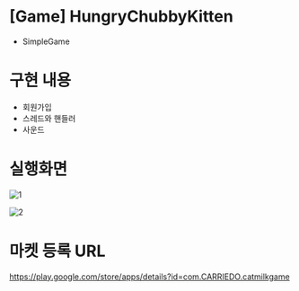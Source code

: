 # [Game] HungryChubbyKitten
- SimpleGame

# 구현 내용
- 회원가입
- 스레드와 핸들러
- 사운드

# 실행화면
![1](https://user-images.githubusercontent.com/48639426/91311389-ff9d8480-e7ed-11ea-8b42-8b7bd304ccdb.PNG)

![2](https://user-images.githubusercontent.com/48639426/91311394-00ceb180-e7ee-11ea-8948-453bb05903a3.PNG)

# 마켓 등록 URL
https://play.google.com/store/apps/details?id=com.CARRIEDO.catmilkgame
